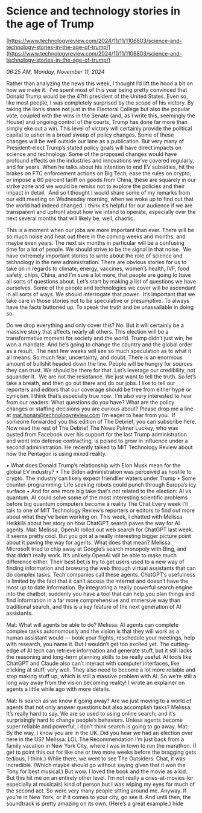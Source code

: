 # Science and technology stories in the age of Trump

[https://www.technologyreview.com/2024/11/11/1106803/science-and-technology-stories-in-the-age-of-trump/](https://www.technologyreview.com/2024/11/11/1106803/science-and-technology-stories-in-the-age-of-trump/)

*06:25 AM, Monday, November 11, 2024*

Rather than analyzing the news this week, I thought I’d lift the hood a bit on how we make it.  I’ve spent most of this year being pretty convinced that Donald Trump would be the 47th president of the United States. Even so, like most people, I was completely surprised by the scope of his victory. By taking the lion’s share not just in the Electoral College but also the popular vote, coupled with the wins in the Senate (and, as I write this, seemingly the House) and ongoing control of the courts, Trump has done far more than simply eke out a win. This level of victory will certainly provide the political capital to usher in a broad sweep of policy changes.  Some of these changes will be well outside our lane as a publication. But very many of President-elect Trump’s stated policy goals will have direct impacts on science and technology. Some of the proposed changes would have profound effects on the industries and innovations we’ve covered regularly, and for years. When he talks about his intention to end EV subsidies, hit the brakes on FTC enforcement actions on Big Tech, ease the rules on crypto, or impose a 60 percent tariff on goods from China, these are squarely in our strike zone and we would be remiss not to explore the policies and their impact in detail.  And so I thought I would share some of my remarks from our edit meeting on Wednesday morning, when we woke up to find out that the world had indeed changed. I think it’s helpful for our audience if we are transparent and upfront about how we intend to operate, especially over the next several months that will likely be, well, chaotic.

This is a moment when our jobs are more important than ever. There will be so much noise and heat out there in the coming weeks and months, and maybe even years. The next six months in particular will be a confusing time for a lot of people. We should strive to be the signal in that noise.  We have extremely important stories to write about the role of science and technology in the new administration. There are obvious stories for us to take on in regards to climate, energy, vaccines, women’s health, IVF, food safety, chips, China, and I’m sure a lot more, that people are going to have all sorts of questions about. Let’s start by making a list of questions we have ourselves. Some of the people and technologies we cover will be ascendant in all sorts of ways. We should interrogate that power.  It’s important that we take care in those stories not to be speculative or presumptive. To always have the facts buttoned up. To speak the truth and be unassailable in doing so.

Do we drop everything and only cover this? No. But it will certainly be a massive story that affects nearly all others. This election will be a transformative moment for society and the world. Trump didn’t just win, he won a mandate. And he’s going to change the country and the global order as a result.  The next few weeks will see so much speculation as to what it all means. So much fear, uncertainty, and doubt. There is an enormous amount of bullshit headed down the line. People will be hungry for sources they can trust. We should be there for that. Let’s leverage our credibility, not squander it.  We are not the resistance. We just want to tell the truth. So let’s take a breath, and then go out there and do our jobs. I like to tell our reporters and editors that our coverage should be free from either hype or cynicism. I think that’s especially true now.   I’m also very interested to hear from our readers: What questions do you have? What are the policy changes or staffing decisions you are curious about? Please drop me a line at mat.honan@technologyreview.com I’m eager to hear from you.  If someone forwarded you this edition of The Debrief, you can subscribe here.  Now read the rest of The Debrief The News Palmer Luckey, who was ousted from Facebook over his support for the last Trump administration and went into defense contracting, is poised to grow in influence under a second administration. He recently talked to MIT Technology Review about how the Pentagon is using mixed reality.

• What does Donald Trump’s relationship with Elon Musk mean for the global EV industry? • The Biden administration was perceived as hostile to crypto. The industry can likely expect friendlier waters under Trump • Some counter-programming: Life seeking robots could punch through Europa’s icy surface • And for one more big take that’s not related to the election: AI vs quantum. AI could solve some of the most interesting scientific problems before big quantum computers become a reality   The Chat Every week I’ll talk to one of MIT Technology Review’s reporters or editors to find out more about what they’ve been working on. This week, I chatted with Melissa Heikkilä about her story on how ChatGPT search paves the way for AI agents. Mat: Melissa, OpenAI rolled out web search for ChatGPT last week. It seems pretty cool. But you got at a really interesting bigger picture point about it paving the way for agents. What does that mean? Melissa: Microsoft tried to chip away at Google’s search monopoly with Bing, and that didn’t really work. It’s unlikely OpenAI will be able to make much difference either. Their best bet is try to get users used to a new way of finding information and browsing the web through virtual assistants that can do complex tasks. Tech companies call these agents. ChatGPT’s usefulness is limited by the fact that it can’t access the internet and doesn’t have the most up to date information. By integrating a really powerful search engine into the chatbot, suddenly you have a tool that can help you plan things and find information in a far more comprehensive and immersive way than traditional search, and this is a key feature of the next generation of AI assistants.

Mat: What will agents be able to do? Melissa: AI agents can complete complex tasks autonomously and the vision is that they will work as a human assistant would — book your flights, reschedule your meetings, help with research, you name it. But I wouldn’t get too excited yet. The cutting-edge of AI tech can retrieve information and generate stuff, but it still lacks the reasoning and long-term planning skills to be really useful. AI tools like ChatGPT and Claude also can’t interact with computer interfaces, like clicking at stuff, very well. They also need to become a lot more reliable and stop making stuff up, which is still a massive problem with AI. So we’re still a long way away from the vision becoming reality! I wrote an explainer on agents a little while ago with more details.

Mat: Is search as we know it going away? Are we just moving to a world of agents that not only answer questions but also accomplish tasks? Melissa: It’s really hard to say. We are so used to using online search, and it’s surprisingly hard to change people’s behaviors. Unless agents become super reliable and powerful, I don’t think search is going to go away. Mat: By the way, I know you are in the UK. Did you hear we had an election over here in the US? Melissa: LOL  The Recommendation I’m just back from a family vacation in New York City, where I was in town to run the marathon. (I get to point this out for like one or two more weeks before the bragging gets tedious, I think.) While there, we went to see The Outsiders. Chat, it was incredible. (Which maybe should go without saying given that it won the Tony for best musical.) But wow. I loved the book and the movie as a kid. But this hit me on an entirely other level. I’m not really a cries-at-movies (or especially at musicals) kind of person but I was wiping my eyes for much of the second act. So were very many people sitting around me. Anyway. If you’re in New York, or if it comes to your city, go see it. And until then, the soundtrack is pretty amazing on its own. (Here’s a great example.) hide

